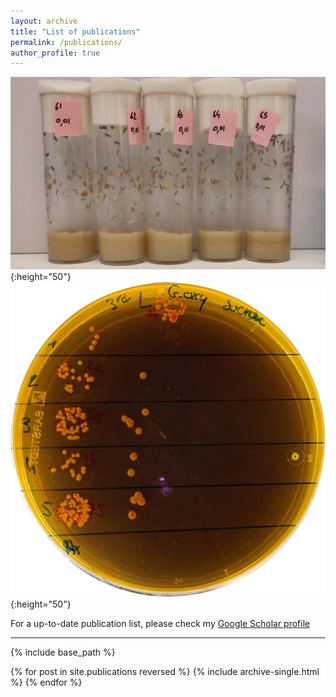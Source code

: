 ```yaml
---
layout: archive
title: "List of publications"
permalink: /publications/
author_profile: true
---
```


![](/images/vials1.jpg){:height="50"} ![](/images/petri.jpg){:height="50"}

For a up-to-date publication list, please check my [Google Scholar profile](https://scholar.google.fr/citations?user=1rPv6m4AAAAJ&hl=fr)  

___

{% include base_path %}

{% for post in site.publications reversed %}
  {% include archive-single.html %}
{% endfor %}

